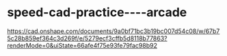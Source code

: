 # speed-cad-practice----arcade

https://cad.onshape.com/documents/9a0bf71bc3b19bc007d54c08/w/67b75c28b859ef364c3d269f/e/5279ecf3cffb5d8118b77863?renderMode=0&uiState=66afe4f75e93fe79fac98b92
